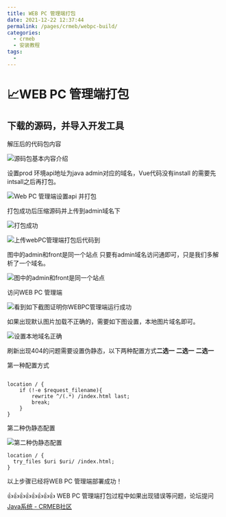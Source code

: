 ```yaml
---
title: WEB PC 管理端打包
date: 2021-12-22 12:37:44
permalink: /pages/crmeb/webpc-build/
categories:
  - crmeb
  - 安装教程
tags:
  - 
---
```

# 📈WEB PC 管理端打包

## 下载的源码，并导入开发工具

解压后的代码包内容

![源码包基本内容介绍](http://pic.xbdzz.cn/write/202203281444821.png)

设置prod 环境api地址为java admin对应的域名，Vue代码没有install 的需要先intsall之后再打包。

![Web PC 管理端设置api 并打包](http://pic.xbdzz.cn/write/202203281434973.png)

打包成功后压缩源码并上传到admin域名下

![打包成功](http://pic.xbdzz.cn/write/202203281437403.png)

![上传webPC管理端打包后代码到](http://pic.xbdzz.cn/write/202203281451550.png)

图中的admin和front是同一个站点 只要有admin域名访问通即可，只是我们多解析了一个域名。

![图中的admin和front是同一个站点](http://pic.xbdzz.cn/write/202203281454331.png)

访问WEB PC 管理端

![看到如下截图证明你WEBPC管理端运行成功](http://pic.xbdzz.cn/write/202203281502061.png)

如果出现默认图片加载不正确的，需要如下图设置，本地图片域名即可。

![设置本地域名正确](http://pic.xbdzz.cn/write/202203281505260.png)

刷新出现404的问题需要设置伪静态，以下两种配置方式**二选一** **二选一** **二选一**

第一种配置方式

![![](http://pic.xbdzz.cn/write/202203281511453.png)](http://pic.xbdzz.cn/write/202203281511453.png)

~~~nginx
location / {
	if (!-e $request_filename){
    	rewrite ^/(.*) /index.html last;
        break;
    }
}	
~~~

第二种伪静态配置

![第二种伪静态配置](http://pic.xbdzz.cn/write/202203281510332.png)

~~~nginx
location / {
  try_files $uri $uri/ /index.html;
}
~~~

以上步骤已经将WEB PC 管理端部署成功！

👍👍👍👍👍👍👍👍 WEB PC 管理端打包过程中如果出现错误等问题，论坛提问 [Java系统 - CRMEB社区](https://q.crmeb.com/?categoryId=122&sequence=0)